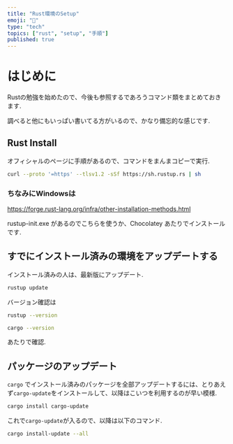 ```yaml
---
title: "Rust環境のSetup"
emoji: "📑"
type: "tech"
topics: ["rust", "setup", "手順"]
published: true
---
```


# はじめに

Rustの勉強を始めたので、今後も参照するであろうコマンド類をまとめておきます.

調べると他にもいっぱい書いてる方がいるので、かなり備忘的な感じです.

## Rust Install

オフィシャルのページに手順があるので、コマンドをまんまコピーで実行.

```bash
curl --proto '=https' --tlsv1.2 -sSf https://sh.rustup.rs | sh
```

### ちなみにWindowsは

https://forge.rust-lang.org/infra/other-installation-methods.html

rustup-init.exe があるのでこちらを使うか、Chocolatey あたりでインストールです.

## すでにインストール済みの環境をアップデートする

インストール済みの人は、最新版にアップデート.

```bash
rustup update
```

バージョン確認は

```bash
rustup --version
```

```bash
cargo --version
```

あたりで確認.

## パッケージのアップデート

```cargo``` でインストール済みのパッケージを全部アップデートするには、とりあえず```cargo-update```をインストールして、以降はこいつを利用するのが早い模様.

```bash
cargo install cargo-update
```

これで```cargo-update```が入るので、以降は以下のコマンド.

```bash
cargo install-update --all
```
